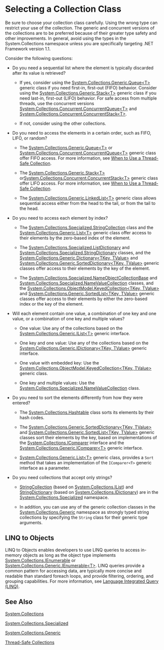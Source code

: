 # Selecting a Collection Class

Be sure to choose your collection class carefully. Using the wrong type can restrict your use of the collection. The generic and concurrent versions of the collections are to be preferred because of their greater type safety and other improvements. In general, avoid using the types in the System.Collections namespace unless you are specifically targeting .NET Framework version 1.1. 

Consider the following questions:

* Do you need a sequential list where the element is typically discarded after its value is retrieved? 

    * If yes, consider using the [System.Collections.Generic.Queue&lt;T&gt;](http://dotnet.github.io/api/System.Collections.Generic.Queue%601.html) generic class if you need first-in, first-out (FIFO) behavior. Consider using the [System.Collections.Generic.Stack&lt;T&gt;](http://dotnet.github.io/api/System.Collections.Generic.Stack%601.html) generic class if you need last-in, first-out (LIFO) behavior. For safe access from multiple threads, use the concurrent versions [System.Collections.Concurrent.ConcurrentQueue&lt;T&gt;](http://dotnet.github.io/api/System.Collections.Concurrent.ConcurrentQueue%601.html) and [System.Collections.Concurrent.ConcurrentStack&lt;T&gt;](http://dotnet.github.io/api/System.Collections.Concurrent.ConcurrentStack%601.html).
    
    * If not, consider using the other collections.
    
* Do you need to access the elements in a certain order, such as FIFO, LIFO, or random?

    * The [System.Collections.Generic.Queue&lt;T&gt;](http://dotnet.github.io/api/System.Collections.Generic.Queue%601.html) or [System.Collections.Concurrent.ConcurrentQueue&lt;T&gt;](http://dotnet.github.io/api/System.Collections.Concurrent.ConcurrentQueue%601.html) generic class offer FIFO access. For more information, see [When to Use a Thread-Safe Collection](threadsafe/when-to-use-a-thread-safe-collection.md).
    
    * The [System.Collections.Generic.Stack&lt;T&gt;](http://dotnet.github.io/api/System.Collections.Generic.Stack%601.html) or[System.Collections.Concurrent.ConcurrentStack&lt;T&gt;](http://dotnet.github.io/api/System.Collections.Concurrent.ConcurrentStack%601.html) generic class offer LIFO access. For more information, see [When to Use a Thread-Safe Collection](threadsafe/when-to-use-a-thread-safe-collection.md).
    
    * The [System.Collections.Generic.LinkedList&lt;T&gt;](http://dotnet.github.io/api/System.Collections.Generic.LinkedList%601.html) generic class allows sequential access either from the head to the tail, or from the tail to the head.
    
* Do you need to access each element by index? 

    * The [System.Collections.Specialized.StringCollection](http://dotnet.github.io/api/System.Collections.Specialized.StringCollection.html) class and the [System.Collections.Generic.List&lt;T&gt;](http://dotnet.github.io/api/System.Collections.Generic.List%601.html) generic class offer access to their elements by the zero-based index of the element. 
    
    * The [System.Collections.Specialized.ListDictionary](http://dotnet.github.io/api/System.Collections.Specialized.ListDictionary.html) and [System.Collections.Specialized.StringDictionary](http://dotnet.github.io/api/System.Collections.Specialized.StringDictionary.html) classes, and the [System.Collections.Generic.Dictionary&lt;TKey, TValue&gt;](http://dotnet.github.io/api/System.Collections.Generic.Dictionary%602.html) and [System.Collections.Generic.SortedDictionary&lt;TKey, TValue&gt;](http://dotnet.github.io/api/System.Collections.Generic.SortedDictionary%602.html) generic classes offer access to their elements by the key of the element.
    
    * The [System.Collections.Specialized.NameObjectCollectionBase](http://dotnet.github.io/api/System.Collections.Specialized.NameObjectCollectionBase.html) and [System.Collections.Specialized.NameValueCollection](http://dotnet.github.io/api/System.Collections.Specialized.NameValueCollection.html) classes, and the [System.Collections.ObjectModel.KeyedCollection&lt;TKey, TValue&gt;](http://dotnet.github.io/api/System.Collections.ObjectModel.KeyedCollection%602.html) and [System.Collections.Generic.SortedList&lt;TKey, TValue&gt;](http://dotnet.github.io/api/System.Collections.Generic.SortedList%602.html) generic classes offer access to their elements by either the zero-based index or the key of the element.
    
* Will each element contain one value, a combination of one key and one value, or a combination of one key and multiple values? 

    * One value: Use any of the collections based on the [System.Collections.Generic.IList&lt;T&gt;](http://dotnet.github.io/api/System.Collections.Generic.IList%601.html) generic interface.
    
    * One key and one value: Use any of the collections based on the [System.Collections.Generic.IDictionary&lt;TKey, TValue&gt;](http://dotnet.github.io/api/System.Collections.Generic.IDictionary%602.html) generic interface.
    
    * One value with embedded key: Use the [System.Collections.ObjectModel.KeyedCollection&lt;TKey, TValue&gt;](http://dotnet.github.io/api/System.Collections.ObjectModel.KeyedCollection%602.html) generic class.
    
    * One key and multiple values: Use the [System.Collections.Specialized.NameValueCollection](http://dotnet.github.io/api/System.Collections.Specialized.NameValueCollection.html) class.
    
* Do you need to sort the elements differently from how they were entered? 

    * The [System.Collections.Hashtable](http://dotnet.github.io/api/System.Collections.Hashtable.html) class sorts its elements by their hash codes.
    
    * The [System.Collections.Generic.SortedDictionary&lt;TKey, TValue&gt;](http://dotnet.github.io/api/System.Collections.Generic.SortedDictionary%602.html) and [System.Collections.Generic.SortedList&lt;TKey, TValue&gt;](http://dotnet.github.io/api/System.Collections.Generic.SortedList%602.html) generic classes sort their elements by the key, based on implementations of the [System.Collections.IComparer](http://dotnet.github.io/api/System.Collections.IComparer.html) interface and the [System.Collections.Generic.IComparer&lt;T&gt;](http://dotnet.github.io/api/System.Collections.Generic.IComparer%601.html) generic interface.
    
    * [System.Collections.Generic.List&lt;T&gt;](http://dotnet.github.io/api/System.Collections.Generic.List%601.html) generic class, provides a `Sort` method that takes an implementation of the `IComparer<T>` generic interface as a parameter.
    
* Do you need collections that accept only strings? 

    * [StringCollection](http://dotnet.github.io/api/System.Collections.Specialized.StringCollection.html) (based on [System.Collections.IList](http://dotnet.github.io/api/System.Collections.IList.html)) and [StringDictionary](http://dotnet.github.io/api/System.Collections.Specialized.StringDictionary.html) (based on [System.Collections.IDictionary](http://dotnet.github.io/api/System.Collections.IDictionary.html)) are in the [System.Collections.Specialized](http://dotnet.github.io/api/System.Collections.Specialized.html) namespace. 
    
    * In addition, you can use any of the generic collection classes in the [System.Collections.Generic](http://dotnet.github.io/api/System.Collections.Generic.html) namespace as strongly typed string collections by specifying the `String` class for their generic type arguments.
    
## LINQ to Objects

LINQ to Objects enables developers to use LINQ queries to access in-memory objects as long as the object type implements [System.Collections.IEnumerable](http://dotnet.github.io/api/System.Collections.IEnumerable.html) or [System.Collections.Generic.IEnumerable&lt;T&gt;](http://dotnet.github.io/api/System.Collections.Generic.IEnumerable%601.html). LINQ queries provide a common pattern for accessing data, are typically more concise and readable than standard foreach loops, and provide filtering, ordering, and grouping capabilities. For more information, see [Language Integrated Query (LINQ)](../../languages/csharp/linq.md).

## See Also

[System.Collections](http://dotnet.github.io/api/System.Collections.html)

[System.Collections.Specialized](http://dotnet.github.io/api/System.Collections.Specialized.html)

[System.Collections.Generic](http://dotnet.github.io/api/System.Collections.Generic.html)

[Thread-Safe Collections](thread-safe-collections.md)
